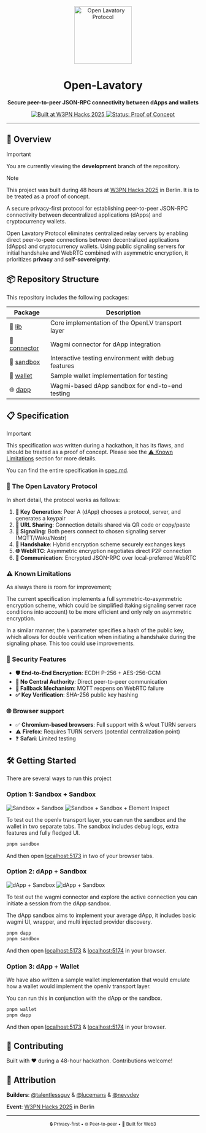 <div align="center">
  <picture width="150" height="150">
    <source srcset="./examples/dapp/public/openlavatory_dark.png" media="(prefers-color-scheme: dark)">
    <img src="./examples/dapp/public/openlavatory.png" alt="Open Lavatory Protocol" width="150" height="150">
  </picture>
  <br />
  <h1>Open-Lavatory</h1>
  <p><strong>Secure peer-to-peer JSON-RPC connectivity between dApps and wallets</strong></p>
  
  <div align="center">
    <a href="https://hackathon.web3privacy.info">
      <img src="https://img.shields.io/badge/Built%20at-W3PN%20Hacks%202025-blue?style=for-the-badge" alt="Built at W3PN Hacks 2025">
    </a>
    <a href="#">
      <img src="https://img.shields.io/badge/Status-Proof%20of%20Concept-orange?style=for-the-badge" alt="Status: Proof of Concept">
    </a>
  </div>
</div>

---

## 🌟 Overview

> [!IMPORTANT]
> You are currently viewing the **development** branch of the repository.

> [!NOTE]  
> This project was built during 48 hours at [W3PN Hacks 2025](https://hackathon.web3privacy.info) in Berlin.
> It is to be treated as a proof of concept.

A secure privacy-first protocol for establishing peer-to-peer JSON-RPC connectivity between decentralized applications (dApps) and cryptocurrency wallets.

Open Lavatory Protocol eliminates centralized relay servers by enabling direct peer-to-peer connections between decentralized applications (dApps) and cryptocurrency wallets. Using public signaling servers for initial handshake and WebRTC combined with asymmetric encryption, it prioritizes **privacy** and **self-sovereignty**.

## 📦 Repository Structure

This repository includes the following packages:

| Package                              | Description                                         |
| ------------------------------------ | --------------------------------------------------- |
| 🔧 [lib](./packages/lib)             | Core implementation of the OpenLV transport layer   |
| 🔌 [connector](./packages/connector) | Wagmi connector for dApp integration                |
| 🧪 [sandbox](./packages/sandbox)     | Interactive testing environment with debug features |
| 👛 [wallet](./packages/wallet)       | Sample wallet implementation for testing            |
| 🌐 [dapp](./packages/dapp)           | Wagmi-based dApp sandbox for end-to-end testing     |

## 📋 Specification

> [!IMPORTANT]  
> This specification was written during a hackathon, it has its flaws, and should be treated as a proof of concept. Please see the [⚠️ Known Limitations](#%EF%B8%8F-known-limitations) section for more details.

You can find the entire specification in [spec.md](./spec.md).

### 📝 The Open Lavatory Protocol

In short detail, the protocol works as follows:

1. **🔑 Key Generation**: Peer A (dApp) chooses a protocol, server, and generates a keypair
2. **📱 URL Sharing**: Connection details shared via QR code or copy/paste
3. **🤝 Signaling**: Both peers connect to chosen signaling server (MQTT/Waku/Nostr)
4. **🔐 Handshake**: Hybrid encryption scheme securely exchanges keys
5. **🌐 WebRTC**: Asymmetric encryption negotiates direct P2P connection
6. **💬 Communication**: Encrypted JSON-RPC over local-preferred WebRTC

### ⚠️ Known Limitations

As always there is room for improvement;

The current specification implements a full symmetric-to-asymmetric encryption scheme, which could be simplified (taking signaling server race conditions into account) to be more efficient and only rely on asymmetric encryption.

In a similar manner, the `h` parameter specifies a hash of the public key, which allows for double verification when initiating a handshake during the signaling phase. This too could use improvements.

### 🔐 Security Features

- **🛡️ End-to-End Encryption**: ECDH P-256 + AES-256-GCM
- **🚫 No Central Authority**: Direct peer-to-peer communication
- **🔄 Fallback Mechanism**: MQTT reopens on WebRTC failure
- **✅ Key Verification**: SHA-256 public key hashing

### 🌐 Browser support

- ✅ **Chromium-based browsers**: Full support with & w/out TURN servers
- ⚠️ **Firefox**: Requires TURN servers (potential centralization point)
- ❓ **Safari**: Limited testing

## 🛠️ Getting Started

There are several ways to run this project

### Option 1: Sandbox + Sandbox

![Sandbox + Sandbox](/packages/dapp/public/ss_01.png)
![Sandbox + Sandbox + Element Inspect](/packages/dapp/public/ss_02.png)

To test out the openlv transport layer, you can run the sandbox and the wallet in two separate tabs. The sandbox includes debug logs, extra features and fully fledged UI.

```bash
pnpm sandbox
```

And then open [localhost:5173](http://localhost:5173) in two of your browser tabs.

### Option 2: dApp + Sandbox

![dApp + Sandbox](/packages/dapp/public/ss_03.png)
![dApp + Sandbox](/packages/dapp/public/ss_wallet_1.png)

To test out the wagmi connector and explore the active connection you can initiate a session from the dApp sandbox.

The dApp sandbox aims to implement your average dApp, it includes basic wagmi UI, wrapper, and multi injected provider discovery.

```bash
pnpm dapp
pnpm sandbox
```

And then open [localhost:5173](http://localhost:5173) & [localhost:5174](http://localhost:5174) in your browser.

### Option 3: dApp + Wallet

We have also written a sample wallet implementation that would emulate how a wallet would implement the openlv transport layer.

You can run this in conjunction with the dApp or the sandbox.

```bash
pnpm wallet
pnpm dapp
```

And then open [localhost:5173](http://localhost:5173) & [localhost:5174](http://localhost:5174) in your browser.

## 🤝 Contributing

Built with ❤️ during a 48-hour hackathon. Contributions welcome!

## 👥 Attribution

**Builders**: [@talentlessguy](https://github.com/talentlessguy) & [@lucemans](https://github.com/lucemans) & [@nevvdev](https://github.com/nevvdev)

**Event**: [W3PN Hacks 2025](https://hackathon.web3privacy.info) in Berlin

---

<div align="center">
  <sub>🔒 Privacy-first • 🌐 Peer-to-peer • 🚀 Built for Web3</sub>
</div>
